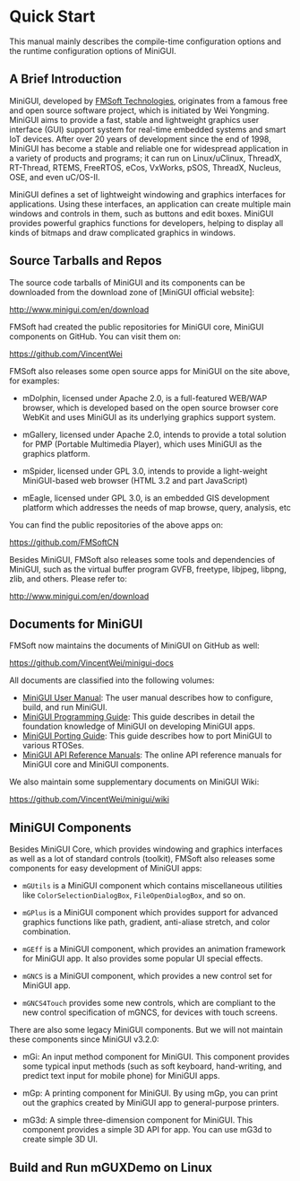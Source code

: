 # Quick Start

This manual mainly describes the compile-time configuration options and
the runtime configuration options of MiniGUI.

## A Brief Introduction

MiniGUI, developed by [FMSoft Technologies],
originates from a famous free and open source software project,
which is initiated by Wei Yongming. MiniGUI aims to provide a fast,
stable and lightweight graphics user interface (GUI) support system
for real-time embedded systems and smart IoT devices. After over 20
years of development since the end of 1998, MiniGUI has become
a stable and reliable one for widespread application in a variety
of products and programs; it can run on Linux/uClinux, ThreadX,
RT-Thread, RTEMS, FreeRTOS, eCos, VxWorks, pSOS, ThreadX, Nucleus,
OSE, and even uC/OS-II.

MiniGUI defines a set of lightweight windowing and graphics interfaces
for applications. Using these interfaces, an application can create
multiple main windows and controls in them, such as buttons and edit
boxes. MiniGUI provides powerful graphics functions for developers,
helping to display all kinds of bitmaps and draw complicated graphics in
windows.

## Source Tarballs and Repos

The source code tarballs of MiniGUI and its components can be
downloaded from the download zone of [MiniGUI official website]:

<http://www.minigui.com/en/download>

FMSoft had created the public repositories for MiniGUI core, MiniGUI
components on GitHub. You can visit them on:

<https://github.com/VincentWei>

FMSoft also releases some open source apps for MiniGUI on the site above,
for examples:

* mDolphin, licensed under Apache 2.0, is a full-featured
  WEB/WAP browser, which is developed based on the open source browser
  core WebKit and uses MiniGUI as its underlying graphics support system.

* mGallery, licensed under Apache 2.0, intends to
  provide a total solution for PMP (Portable Multimedia Player),
  which uses MiniGUI as the graphics platform.

* mSpider, licensed under GPL 3.0, intends to provide a
  light-weight MiniGUI-based web browser (HTML 3.2 and part JavaScript)

* mEagle, licensed under GPL 3.0, is an embedded GIS development platform
  which addresses the needs of map browse, query, analysis, etc

You can find the public repositories of the above apps on:

<https://github.com/FMSoftCN>

Besides MiniGUI, FMSoft also releases some tools and dependencies of MiniGUI,
such as the virtual buffer program GVFB, freetype, libjpeg, libpng, zlib,
and others. Please refer to:

<http://www.minigui.com/en/download>

## Documents for MiniGUI

FMSoft now maintains the documents of MiniGUI on GitHub as well:

<https://github.com/VincentWei/minigui-docs>

All documents are classified into the following volumes:

- [MiniGUI User Manual]: The user manual describes how to configure,
build, and run MiniGUI.
- [MiniGUI Programming Guide]: This guide describes in
detail the foundation knowledge of MiniGUI on developing MiniGUI apps.
- [MiniGUI Porting Guide]: This guide describes how to port MiniGUI
to various RTOSes.
- [MiniGUI API Reference Manuals]: The online API reference manuals for
MiniGUI core and MiniGUI components.

We also maintain some supplementary documents on MiniGUI Wiki:

<https://github.com/VincentWei/minigui/wiki>

## MiniGUI Components

Besides MiniGUI Core, which provides windowing and graphics interfaces
as well as a lot of standard controls (toolkit), FMSoft also releases
some components for easy development of MiniGUI apps:

- `mGUtils` is a MiniGUI component which contains miscellaneous utilities
  like `ColorSelectionDialogBox`, `FileOpenDialogBox`, and so on.

- `mGPlus` is a MiniGUI component which provides support for advanced graphics
    functions like path, gradient, anti-aliase stretch, and color combination.

- `mGEff` is a MiniGUI component, which provides an animation framework for
   MiniGUI app. It also provides some popular UI special effects.

- `mGNCS` is a MiniGUI component, which provides a new control set for
   MiniGUI app.

- `mGNCS4Touch` provides some new controls, which are compliant to the new
   control specification of mGNCS, for devices with touch screens.

There are also some legacy MiniGUI components. But we will not maintain these
components since MiniGUI v3.2.0:

* mGi: An input method component for MiniGUI. This component provides
  some typical input methods (such as soft keyboard, hand-writing, and
  predict text input for mobile phone) for MiniGUI apps.

* mGp: A printing component for MiniGUI. By using mGp, you can print
  out the graphics created by MiniGUI app to general-purpose printers.

* mG3d: A simple three-dimension component for MiniGUI. This component
  provides a simple 3D API for app. You can use mG3d to create simple
  3D UI.

## Build and Run mGUXDemo on Linux

[Beijing FMSoft Technologies Co., Ltd.]: https://www.fmsoft.cn
[FMSoft Technologies]: https://www.fmsoft.cn
[MiniGUI Official Site]: http://www.minigui.com
[MiniGUI User Manual]: /user-manual/README.md
[MiniGUI Programming Guide]: /programming-guide/README.md
[MiniGUI Porting Guide]: /porting-guide/README.md
[MiniGUI API Reference Manuals]: /api-reference/README.md
